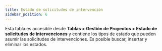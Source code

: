 ```yaml
---
title: Estado de solicitudes de intervención 
sidebar_position: 6
---
```


Esta tabla es accesible desde **Tablas > Gestión de Proyectos > Estado de solicitudes de intervenciones** y contiene los tipos de estado que pueden asumir las solicitudes de intervenciones. Es posible buscar, insertar y eliminar los estados.